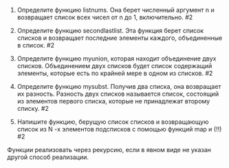 1. Определите функцию listnums. Она берет численный аргумент n  и возвращает список всех чисел от n до 1, включительно. #2

2. Определите функцию secondlastlist. Эта функция берет список  списков и возвращает последние элементы каждого, объединенные  в список. #2

3. Определите функцию myunion, которая находит объединение двух  списков. Объединением двух списков будет список содержащий элементы,  которые есть по крайней мере в одном из списков. #2

4. Определите функцию mysubst. Получив два списка, она возвращает их разность. Разность двух списков называется список, состоящий из элементов  первого списка, которые не принадлежат второму списку. #2

5. Напишите функцию, берущую список списков и возвращающую список из N -х элементов подсписков с помощью функций map и (!!)  #2

Функции реализовать через рекурсию, если в явном виде не указан другой способ реализации.